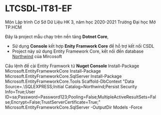 # LTCSDL-IT81-EF
Môn Lập trình Cơ Sở Dữ Liệu
HK 3, năm học 2020-2021
Trường Đại học Mở TP.HCM

Đây là project mẫu chạy trên nền tảng **Dotnet Core**, 
* Sử dụng **Console** kết hợp **Enity Framwork Core** để hỗ trợ kết nối CSDL 
* Project này sử dụng Entity Framework Core, kết nối đến database [Northwind](https://laptrinhthietde.wordpress.com/2017/08/09/co-so-du-lieu-northwind/) của Mircosoft

Câu lệnh để cài Entity Framwork từ **Nuget Console**
Install-Package Microsoft.EntityFrameworkCore
Install-Package Microsoft.EntityFrameworkCore.SqlServer
Install-Package Microsoft.EntityFrameworkCore.Tools
Scaffold-DbContext "Data Source=.\SQLEXPRESS;Initial Catalog=Northwind;Persist Security Info=True;User ID=sa;Password=Password123;Pooling=False;MultipleActiveResultSets=False;Encrypt=False;TrustServerCertificate=True;" Microsoft.EntityFrameworkCore.SqlServer -OutputDir Models -Force
